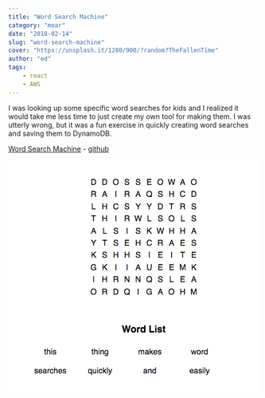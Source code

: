 ```yaml
---
title: "Word Search Machine"
category: "moar"
date: "2018-02-14"
slug: "word-search-machine"
cover: "https://unsplash.it/1280/900/?random?TheFallenTime"
author: "ed"
tags:
    - react
    - AWS
---
```


I was looking up some specific word searches for kids and I realized it would take me less time to just create my own tool for making them. I was utterly wrong, but it was a fun exercise in quickly creating word searches and saving them to DynamoDB.

[Word Search Machine](https://www.wordsearchmachine.com) - [github](https://github.com/edabot/react-wordsearch)

![alt text](word-search-machine.png "Word Search Machine")
